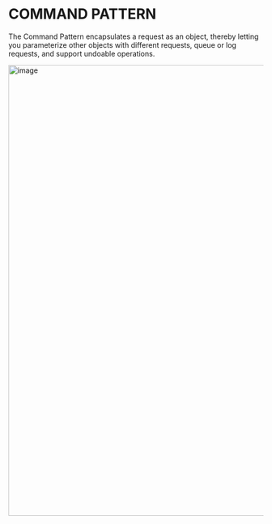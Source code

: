 # COMMAND PATTERN

The Command Pattern encapsulates a request as an object, thereby letting you parameterize other objects with different requests, queue or log requests, and support undoable operations.

<img width="892" alt="image" src="https://github.com/azamat-aminov/head-first-design-patterns/assets/63450583/fa793d18-eb95-48d5-9d16-d69a1837c2d1">
